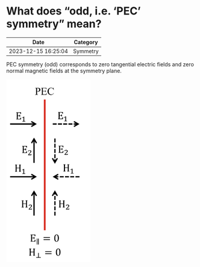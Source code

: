 # What does “odd, i.e. ‘PEC’ symmetry” mean?

| Date       | Category    |
|------------|-------------|
| 2023-12-15 16:25:04 | Symmetry |


PEC symmetry (odd) corresponds to zero tangential electric fields and zero normal magnetic fields at the symmetry plane.

![](./img/pec-1.png)